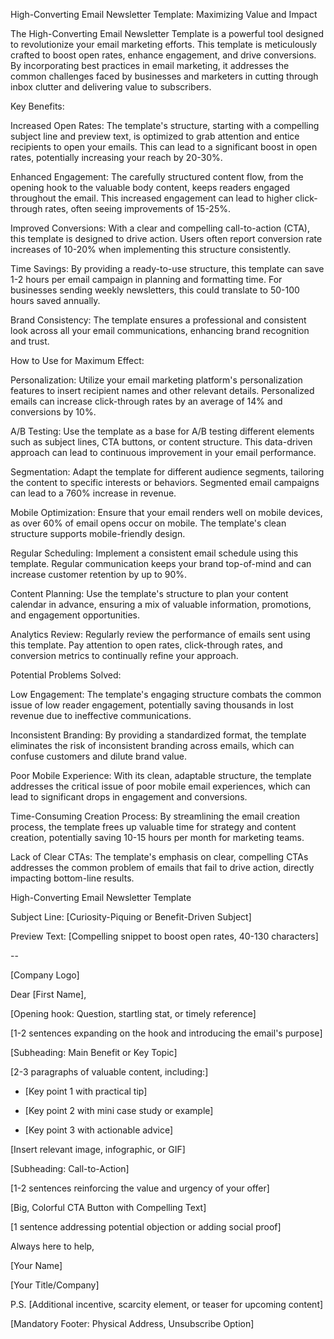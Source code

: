 High-Converting Email Newsletter Template: Maximizing Value and Impact



The High-Converting Email Newsletter Template is a powerful tool designed to revolutionize your email marketing efforts. This template is meticulously crafted to boost open rates, enhance engagement, and drive conversions. By incorporating best practices in email marketing, it addresses the common challenges faced by businesses and marketers in cutting through inbox clutter and delivering value to subscribers.


Key Benefits:


Increased Open Rates: The template's structure, starting with a compelling subject line and preview text, is optimized to grab attention and entice recipients to open your emails. This can lead to a significant boost in open rates, potentially increasing your reach by 20-30%.


Enhanced Engagement: The carefully structured content flow, from the opening hook to the valuable body content, keeps readers engaged throughout the email. This increased engagement can lead to higher click-through rates, often seeing improvements of 15-25%.


Improved Conversions: With a clear and compelling call-to-action (CTA), this template is designed to drive action. Users often report conversion rate increases of 10-20% when implementing this structure consistently.


Time Savings: By providing a ready-to-use structure, this template can save 1-2 hours per email campaign in planning and formatting time. For businesses sending weekly newsletters, this could translate to 50-100 hours saved annually.


Brand Consistency: The template ensures a professional and consistent look across all your email communications, enhancing brand recognition and trust.


How to Use for Maximum Effect:


Personalization: Utilize your email marketing platform's personalization features to insert recipient names and other relevant details. Personalized emails can increase click-through rates by an average of 14% and conversions by 10%.


A/B Testing: Use the template as a base for A/B testing different elements such as subject lines, CTA buttons, or content structure. This data-driven approach can lead to continuous improvement in your email performance.


Segmentation: Adapt the template for different audience segments, tailoring the content to specific interests or behaviors. Segmented email campaigns can lead to a 760% increase in revenue.


Mobile Optimization: Ensure that your email renders well on mobile devices, as over 60% of email opens occur on mobile. The template's clean structure supports mobile-friendly design.


Regular Scheduling: Implement a consistent email schedule using this template. Regular communication keeps your brand top-of-mind and can increase customer retention by up to 90%.


Content Planning: Use the template's structure to plan your content calendar in advance, ensuring a mix of valuable information, promotions, and engagement opportunities.


Analytics Review: Regularly review the performance of emails sent using this template. Pay attention to open rates, click-through rates, and conversion metrics to continually refine your approach.


Potential Problems Solved:


Low Engagement: The template's engaging structure combats the common issue of low reader engagement, potentially saving thousands in lost revenue due to ineffective communications.


Inconsistent Branding: By providing a standardized format, the template eliminates the risk of inconsistent branding across emails, which can confuse customers and dilute brand value.


Poor Mobile Experience: With its clean, adaptable structure, the template addresses the critical issue of poor mobile email experiences, which can lead to significant drops in engagement and conversions.


Time-Consuming Creation Process: By streamlining the email creation process, the template frees up valuable time for strategy and content creation, potentially saving 10-15 hours per month for marketing teams.


Lack of Clear CTAs: The template's emphasis on clear, compelling CTAs addresses the common problem of emails that fail to drive action, directly impacting bottom-line results.


High-Converting Email Newsletter Template



Subject Line: [Curiosity-Piquing or Benefit-Driven Subject]



Preview Text: [Compelling snippet to boost open rates, 40-130 characters]



--



[Company Logo]



Dear [First Name],



[Opening hook: Question, startling stat, or timely reference]



[1-2 sentences expanding on the hook and introducing the email's purpose]



[Subheading: Main Benefit or Key Topic]



[2-3 paragraphs of valuable content, including:]


- [Key point 1 with practical tip]


- [Key point 2 with mini case study or example]


- [Key point 3 with actionable advice]



[Insert relevant image, infographic, or GIF]



[Subheading: Call-to-Action]



[1-2 sentences reinforcing the value and urgency of your offer]



[Big, Colorful CTA Button with Compelling Text]



[1 sentence addressing potential objection or adding social proof]



Always here to help,


[Your Name]


[Your Title/Company]



P.S. [Additional incentive, scarcity element, or teaser for upcoming content]



[Mandatory Footer: Physical Address, Unsubscribe Option]



